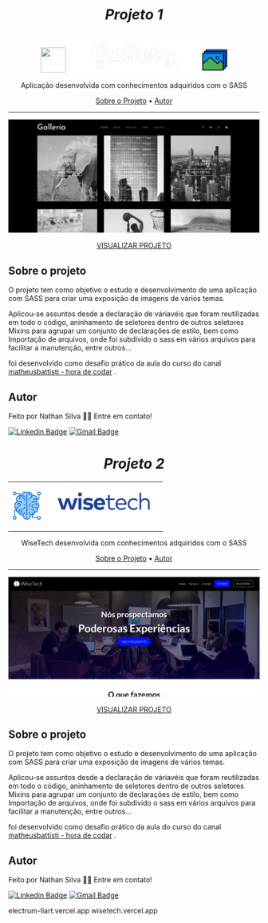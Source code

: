 <h1 align="center"><em>Projeto 1</em></h1>
<p align="center">
   <img src="https://cdn.jsdelivr.net/gh/devicons/devicon/icons/sass/sass-original.svg" width="50px" height="50px" />  
   <img src="./01-Gallery/img/nome1.png" height="80px" />
   <img src="./01-Gallery/img/logo1.png" height="50px" />
</p>
<p align="center">Aplicação desenvolvida com conhecimentos adquiridos com o SASS</p>


<p align="center">
 <a href="#sobre-o-projeto">Sobre o Projeto</a> •
 <a href="#autor">Autor</a>
</p>

---

<img src="./01-Gallery/img/galeria-sass.png" alt="imagem do site de galeria">
<p align="center"> 
   <a href="galleria-sass-delta.vercel.app" target="_blank">VISUALIZAR PROJETO</a>
</p>

## Sobre o projeto

O projeto tem como objetivo o estudo e desenvolvimento de uma aplicação com SASS para criar uma exposição de imagens de vários temas.

Aplicou-se assuntos desde a declaração de váriavéis que foram reutilizadas em todo o código, aninhamento de seletores dentro de outros seletores
Mixins para agrupar um conjunto de declarações de estilo, bem como Importação de arquivos, onde foi subdivido o sass em vários arquivos para facilitar a 
manutenção, entre outros...

foi desenvolvido como desafio prático da aula do curso do canal [matheusbattisti - hora de codar](https://www.youtube.com/@MatheusBattisti) .


## Autor

Feito por Nathan Silva 👋🏽 Entre em contato!

[![Linkedin Badge](https://img.shields.io/badge/-NathanSilva-blue?style=flat-square&logo=Linkedin&logoColor=white&link=https://www.linkedin.com/in/Dev-nathansilva/)](https://www.linkedin.com/in/dev-nathansilva/)
[![Gmail Badge](https://img.shields.io/badge/-nathansilva.dev@gmail.com-red?style=flat-square&link=mailto:nathansilva.dev@gmail.com)](mailto:nathansilva.dev@gmail.com)




<h1 align="center"><em>Projeto 2</em></h1>
<table align="center">
  <tr>
    <td align="center">
      <img src="./02-WiseTech/img/cerebro1.png" height="60px" />
    </td>
    <td align="center">
      <img src="./02-WiseTech/img/logo3.png" height="90px" />
    </td>
  </tr>
</table>

<p align="center">WiseTech desenvolvida com conhecimentos adquiridos com o SASS</p>



<p align="center">
 <a href="#sobre-o-projeto">Sobre o Projeto</a> •
 <a href="#autor">Autor</a>
</p>

---

<img src="./02-WiseTech/img/WiseTech.png" alt="imagem do site da agência WiseTech">
<p align="center"> 
   <a href="https://wisetech.vercel.app/" target="_blank">VISUALIZAR PROJETO</a>
</p>

## Sobre o projeto

O projeto tem como objetivo o estudo e desenvolvimento de uma aplicação com SASS para criar uma exposição de imagens de vários temas.

Aplicou-se assuntos desde a declaração de váriavéis que foram reutilizadas em todo o código, aninhamento de seletores dentro de outros seletores
Mixins para agrupar um conjunto de declarações de estilo, bem como Importação de arquivos, onde foi subdivido o sass em vários arquivos para facilitar a 
manutenção, entre outros...

foi desenvolvido como desafio prático da aula do curso do canal [matheusbattisti - hora de codar](https://www.youtube.com/@MatheusBattisti) .


## Autor

Feito por Nathan Silva 👋🏽 Entre em contato!

[![Linkedin Badge](https://img.shields.io/badge/-NathanSilva-blue?style=flat-square&logo=Linkedin&logoColor=white&link=https://www.linkedin.com/in/Dev-nathansilva/)](https://www.linkedin.com/in/dev-nathansilva/)
[![Gmail Badge](https://img.shields.io/badge/-nathansilva.dev@gmail.com-red?style=flat-square&link=mailto:nathansilva.dev@gmail.com)](mailto:nathansilva.dev@gmail.com)












electrum-liart.vercel.app
wisetech.vercel.app
